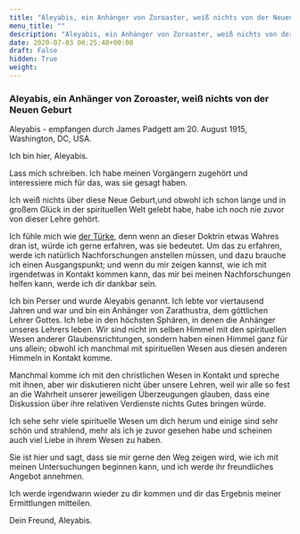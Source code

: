 ```yaml
---
title: "Aleyabis, ein Anhänger von Zoroaster, weiß nichts von der Neuen Geburt"
menu_title: ""
description: "Aleyabis, ein Anhänger von Zoroaster, weiß nichts von der Neuen Geburt"
date: 2020-07-03 06:25:48+00:00
draft: False
hidden: True
weight:
---
```

### Aleyabis, ein Anhänger von Zoroaster, weiß nichts von der Neuen Geburt

Aleyabis - empfangen durch James Padgett am 20. August 1915, Washington, DC, USA.

Ich bin hier, Aleyabis.

Lass mich schreiben. Ich habe meinen Vorgängern zugehört und interessiere mich für das, was sie gesagt haben.

Ich weiß nichts über diese Neue Geburt,und obwohl ich schon lange und in großem Glück in der spirituellen Welt gelebt habe, habe ich noch nie zuvor von dieser Lehre gehört.

Ich fühle mich wie [der Türke](/padgett-botschaften/padgett-botschaften-in-reihenfolge-des-datums/padgett-botschaften-1915-januar-august/selim-weiss-was-die-neue-geburt-ist-jep-selim-20-august-1915/), denn wenn an dieser Doktrin etwas Wahres dran ist, würde ich gerne erfahren, was sie bedeutet. Um das zu erfahren, werde ich natürlich Nachforschungen anstellen müssen, und dazu brauche ich einen Ausgangspunkt; und wenn du mir zeigen kannst, wie ich mit irgendetwas in Kontakt kommen kann, das mir bei meinen Nachforschungen helfen kann, werde ich dir dankbar sein.

Ich bin Perser und wurde Aleyabis genannt. Ich lebte vor viertausend Jahren und war und bin ein Anhänger von Zarathustra, dem göttlichen Lehrer Gottes. Ich lebe in den höchsten Sphären, in denen die Anhänger unseres Lehrers leben. Wir sind nicht im selben Himmel mit den spirituellen Wesen anderer Glaubensrichtungen, sondern haben einen Himmel ganz für uns allein; obwohl ich manchmal mit spirituellen Wesen aus diesen anderen Himmeln in Kontakt komme.

Manchmal komme ich mit den christlichen Wesen in Kontakt und spreche mit ihnen, aber wir diskutieren nicht über unsere Lehren, weil wir alle so fest an die Wahrheit unserer jeweiligen Überzeugungen glauben, dass eine Diskussion über ihre relativen Verdienste nichts Gutes bringen würde.

Ich sehe sehr viele spirituelle Wesen um dich herum und einige sind sehr schön und strahlend, mehr als ich je zuvor gesehen habe und scheinen auch viel Liebe in ihrem Wesen zu haben.

Sie ist hier und sagt, dass sie mir gerne den Weg zeigen wird, wie ich mit meinen Untersuchungen beginnen kann, und ich werde ihr freundliches Angebot annehmen.

Ich werde irgendwann wieder zu dir kommen und dir das Ergebnis meiner Ermittlungen mitteilen.

Dein Freund, Aleyabis.
